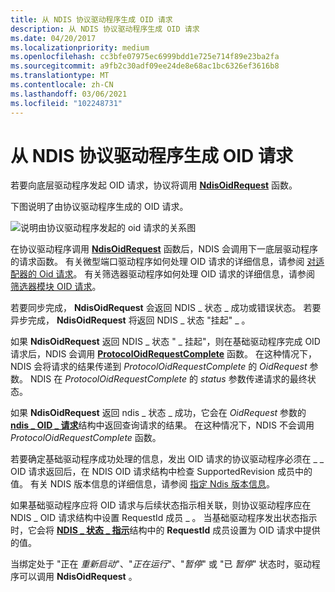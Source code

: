 ```yaml
---
title: 从 NDIS 协议驱动程序生成 OID 请求
description: 从 NDIS 协议驱动程序生成 OID 请求
ms.date: 04/20/2017
ms.localizationpriority: medium
ms.openlocfilehash: cc3bfe07975ec6999bdd1e725e714f89e23ba2fa
ms.sourcegitcommit: a9fb2c30adf09ee24de8e68ac1bc6326ef3616b8
ms.translationtype: MT
ms.contentlocale: zh-CN
ms.lasthandoff: 03/06/2021
ms.locfileid: "102248731"
---
```

# <a name="generating-oid-requests-from-an-ndis-protocol-driver"></a>从 NDIS 协议驱动程序生成 OID 请求





若要向底层驱动程序发起 OID 请求，协议将调用 [**NdisOidRequest**](/windows-hardware/drivers/ddi/ndis/nf-ndis-ndisoidrequest) 函数。

下图说明了由协议驱动程序生成的 OID 请求。

![说明由协议驱动程序发起的 oid 请求的关系图](images/protocolrequest.png)

在协议驱动程序调用 [**NdisOidRequest**](/windows-hardware/drivers/ddi/ndis/nf-ndis-ndisoidrequest) 函数后，NDIS 会调用下一底层驱动程序的请求函数。 有关微型端口驱动程序如何处理 OID 请求的详细信息，请参阅 [对适配器的 Oid 请求](miniport-adapter-oid-requests.md)。 有关筛选器驱动程序如何处理 OID 请求的详细信息，请参阅 [筛选器模块 OID 请求](filter-module-oid-requests.md)。

若要同步完成， **NdisOidRequest** 会返回 NDIS \_ 状态 \_ 成功或错误状态。 若要异步完成， **NdisOidRequest** 将返回 NDIS \_ 状态 "挂起" \_ 。

如果 **NdisOidRequest** 返回 NDIS \_ 状态 " \_ 挂起"，则在基础驱动程序完成 OID 请求后，NDIS 会调用 [**ProtocolOidRequestComplete**](/windows-hardware/drivers/ddi/ndis/nc-ndis-protocol_oid_request_complete) 函数。 在这种情况下，NDIS 会将请求的结果传递到 *ProtocolOidRequestComplete* 的 *OidRequest* 参数。 NDIS 在 *ProtocolOidRequestComplete* 的 *status* 参数传递请求的最终状态。

如果 **NdisOidRequest** 返回 ndis \_ 状态 \_ 成功，它会在 *OidRequest* 参数的 [**ndis \_ OID \_ 请求**](/windows-hardware/drivers/ddi/oidrequest/ns-oidrequest-ndis_oid_request)结构中返回查询请求的结果。 在这种情况下，NDIS 不会调用 *ProtocolOidRequestComplete* 函数。

若要确定基础驱动程序成功处理的信息，发出 OID 请求的协议驱动程序必须在 \_ \_ OID 请求返回后，在 NDIS OID 请求结构中检查 SupportedRevision 成员中的值。 有关 NDIS 版本信息的详细信息，请参阅 [指定 Ndis 版本信息](specifying-ndis-version-information.md)。

如果基础驱动程序应将 OID 请求与后续状态指示相关联，则协议驱动程序应在 NDIS \_ OID 请求结构中设置 RequestId 成员 \_ 。 当基础驱动程序发出状态指示时，它会将 [**NDIS \_ 状态 \_ 指示**](/windows-hardware/drivers/ddi/ndis/ns-ndis-_ndis_status_indication)结构中的 **RequestId** 成员设置为 OID 请求中提供的值。

当绑定处于 "正在 *重新启动*"、"*正在运行*"、"*暂停*" 或 "已 *暂停*" 状态时，驱动程序可以调用 **NdisOidRequest** 。

 

